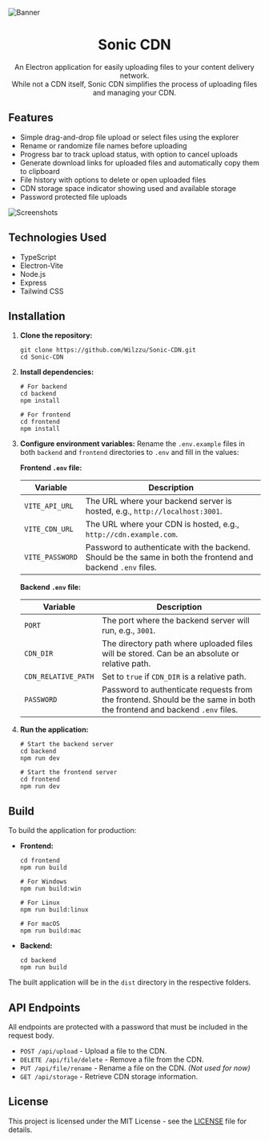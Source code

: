 ![Banner](https://i.imgur.com/ykP7NOF.png)

<h1 align="center">Sonic CDN</h1>

<p align="center"> An Electron application for easily uploading files to your content delivery network.
<br /> While not a CDN itself, Sonic CDN simplifies the process of uploading files and managing your CDN.
</p>

## Features

- Simple drag-and-drop file upload or select files using the explorer
- Rename or randomize file names before uploading
- Progress bar to track upload status, with option to cancel uploads
- Generate download links for uploaded files and automatically copy them to clipboard
- File history with options to delete or open uploaded files
- CDN storage space indicator showing used and available storage
- Password protected file uploads

![Screenshots](https://i.imgur.com/m9xiJrU.png)

## Technologies Used

- TypeScript
- Electron-Vite
- Node.js
- Express
- Tailwind CSS

## Installation

1. **Clone the repository:**

   ```
   git clone https://github.com/Wilzzu/Sonic-CDN.git
   cd Sonic-CDN
   ```

2. **Install dependencies:**

   ```
   # For backend
   cd backend
   npm install

   # For frontend
   cd frontend
   npm install
   ```

3. **Configure environment variables:**
   Rename the `.env.example` files in both `backend` and `frontend` directories to `.env` and fill in the values:

   **Frontend `.env` file:**

   | Variable        | Description                                                                                                  |
   | --------------- | ------------------------------------------------------------------------------------------------------------ |
   | `VITE_API_URL`  | The URL where your backend server is hosted, e.g., `http://localhost:3001`.                                  |
   | `VITE_CDN_URL`  | The URL where your CDN is hosted, e.g., `http://cdn.example.com`.                                            |
   | `VITE_PASSWORD` | Password to authenticate with the backend. Should be the same in both the frontend and backend `.env` files. |

   **Backend `.env` file:**

   | Variable            | Description                                                                                                            |
   | ------------------- | ---------------------------------------------------------------------------------------------------------------------- |
   | `PORT`              | The port where the backend server will run, e.g., `3001`.                                                              |
   | `CDN_DIR`           | The directory path where uploaded files will be stored. Can be an absolute or relative path.                           |
   | `CDN_RELATIVE_PATH` | Set to `true` if `CDN_DIR` is a relative path.                                                                         |
   | `PASSWORD`          | Password to authenticate requests from the frontend. Should be the same in both the frontend and backend `.env` files. |

4. **Run the application:**

   ```
   # Start the backend server
   cd backend
   npm run dev

   # Start the frontend server
   cd frontend
   npm run dev
   ```

## Build

To build the application for production:

- **Frontend:**

  ```
  cd frontend
  npm run build

  # For Windows
  npm run build:win

  # For Linux
  npm run build:linux

  # For macOS
  npm run build:mac
  ```

- **Backend:**

  ```
  cd backend
  npm run build
  ```

The built application will be in the `dist` directory in the respective folders.

## API Endpoints

All endpoints are protected with a password that must be included in the request body.

- `POST /api/upload` - Upload a file to the CDN.
- `DELETE /api/file/delete` - Remove a file from the CDN.
- `PUT /api/file/rename` - Rename a file on the CDN. _(Not used for now)_
- `GET /api/storage` - Retrieve CDN storage information.

## License

This project is licensed under the MIT License - see the [LICENSE](LICENSE) file for details.

